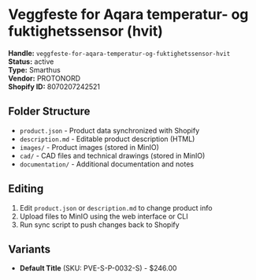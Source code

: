# Veggfeste for Aqara temperatur- og fuktighetssensor (hvit)

**Handle:** `veggfeste-for-aqara-temperatur-og-fuktighetssensor-hvit`  
**Status:** active  
**Type:** Smarthus  
**Vendor:** PROTONORD  
**Shopify ID:** 8070207242521  

## Folder Structure

- `product.json` - Product data synchronized with Shopify
- `description.md` - Editable product description (HTML)
- `images/` - Product images (stored in MinIO)
- `cad/` - CAD files and technical drawings (stored in MinIO)
- `documentation/` - Additional documentation and notes

## Editing

1. Edit `product.json` or `description.md` to change product info
2. Upload files to MinIO using the web interface or CLI
3. Run sync script to push changes back to Shopify

## Variants

- **Default Title** (SKU: PVE-S-P-0032-S) - $246.00
